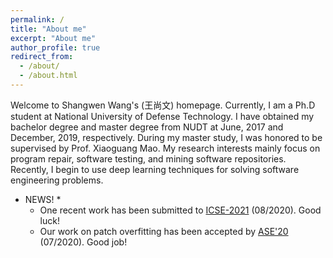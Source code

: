 ```yaml
---
permalink: /
title: "About me"
excerpt: "About me"
author_profile: true
redirect_from: 
  - /about/
  - /about.html
---
```


Welcome to Shangwen Wang's (王尚文) homepage. Currently, I am a Ph.D student at National University of Defense Technology. I have obtained my bachelor degree and master degree from NUDT at June, 2017 and December, 2019, respectively. During my master study, I was honored to be supervised by Prof. Xiaoguang Mao. My research interests mainly focus on program repair, software testing, and mining software repositories. Recently, I begin to use deep learning techniques for solving software engineering problems.

* NEWS! *  
  * One recent work has been submitted to [ICSE-2021](https://conf.researchr.org/home/icse-2021) (08/2020). Good luck!
  * Our work on patch overfitting has been accepted by [ASE'20](https://conf.researchr.org/home/ase-2020) (07/2020). Good job!
